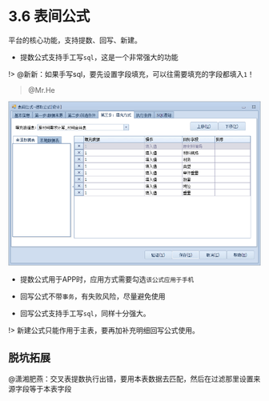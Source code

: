 # 3.6 表间公式
平台的核心功能，支持提数、回写、新建。

* 提数公式支持手工写`sql`，这是一个非常强大的功能

!> @新新：如果手写sql，要先设置字段填充，可以往需要填充的字段都填入`1`！

> @Mr.He

![](../img/3.6.1.png)

* 提数公式用于APP时，应用方式需要勾选`该公式应用于手机`

* 回写公式不带`事务`，有失败风险，尽量避免使用

* 回写公式支持手工写`sql`，同样十分强大。

!> 新建公式只能作用于主表，要再加补充明细回写公式使用。

## 脱坑拓展
@潇湘肥燕：交叉表提数执行出错，要用本表数据去匹配，然后在过滤那里设置来源字段等于本表字段 